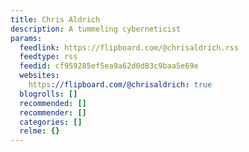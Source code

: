 ```yaml
---
title: Chris Aldrich
description: A tummeling cyberneticist
params:
  feedlink: https://flipboard.com/@chrisaldrich.rss
  feedtype: rss
  feedid: cf959285ef5ea9a62d0d83c9baa5e69e
  websites:
    https://flipboard.com/@chrisaldrich: true
  blogrolls: []
  recommended: []
  recommender: []
  categories: []
  relme: {}
---
```

